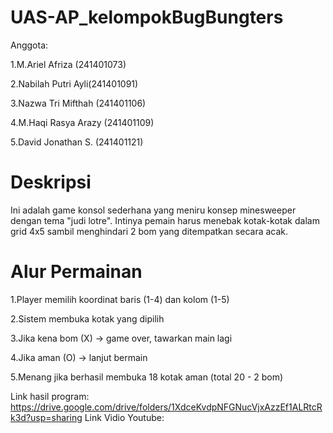 # UAS-AP_kelompokBugBungters
Anggota:

1.M.Ariel Afriza (241401073)

2.Nabilah Putri Ayli(241401091)

3.Nazwa Tri Mifthah (241401106)

4.M.Haqi Rasya Arazy (241401109)

5.David Jonathan S. (241401121)


# Deskripsi
Ini adalah game konsol sederhana yang meniru konsep minesweeper dengan tema "judi lotre". Intinya pemain harus menebak kotak-kotak dalam grid 4x5 sambil menghindari 2 bom yang ditempatkan secara acak.

# Alur Permainan

1.Player memilih koordinat baris (1-4) dan kolom (1-5)

2.Sistem membuka kotak yang dipilih

3.Jika kena bom (X) → game over, tawarkan main lagi

4.Jika aman (O) → lanjut bermain

5.Menang jika berhasil membuka 18 kotak aman (total 20 - 2 bom)

Link hasil program: https://drive.google.com/drive/folders/1XdceKvdpNFGNucVjxAzzEf1ALRtcRk3d?usp=sharing
Link Vidio Youtube:
